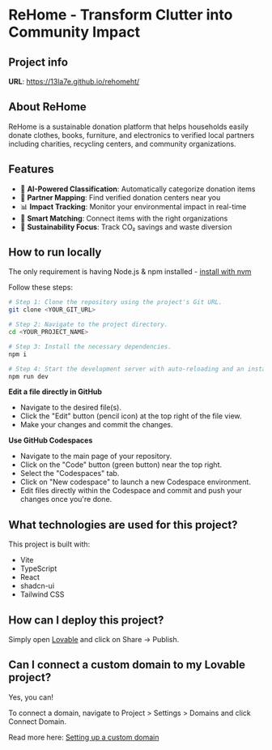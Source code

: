 # ReHome - Transform Clutter into Community Impact

## Project info

**URL**: https://13la7e.github.io/rehomeht/

## About ReHome

ReHome is a sustainable donation platform that helps households easily donate clothes, books, furniture, and electronics to verified local partners including charities, recycling centers, and community organizations.

## Features

- 🤖 **AI-Powered Classification**: Automatically categorize donation items
- 📍 **Partner Mapping**: Find verified donation centers near you  
- 📊 **Impact Tracking**: Monitor your environmental impact in real-time
- 🎯 **Smart Matching**: Connect items with the right organizations
- 🌱 **Sustainability Focus**: Track CO₂ savings and waste diversion

## How to run locally

The only requirement is having Node.js & npm installed - [install with nvm](https://github.com/nvm-sh/nvm#installing-and-updating)

Follow these steps:

```sh
# Step 1: Clone the repository using the project's Git URL.
git clone <YOUR_GIT_URL>

# Step 2: Navigate to the project directory.
cd <YOUR_PROJECT_NAME>

# Step 3: Install the necessary dependencies.
npm i

# Step 4: Start the development server with auto-reloading and an instant preview.
npm run dev
```

**Edit a file directly in GitHub**

- Navigate to the desired file(s).
- Click the "Edit" button (pencil icon) at the top right of the file view.
- Make your changes and commit the changes.

**Use GitHub Codespaces**

- Navigate to the main page of your repository.
- Click on the "Code" button (green button) near the top right.
- Select the "Codespaces" tab.
- Click on "New codespace" to launch a new Codespace environment.
- Edit files directly within the Codespace and commit and push your changes once you're done.

## What technologies are used for this project?

This project is built with:

- Vite
- TypeScript
- React
- shadcn-ui
- Tailwind CSS

## How can I deploy this project?

Simply open [Lovable](https://lovable.dev/projects/4b292564-9032-4261-a299-dd11fdfaf67a) and click on Share -> Publish.

## Can I connect a custom domain to my Lovable project?

Yes, you can!

To connect a domain, navigate to Project > Settings > Domains and click Connect Domain.

Read more here: [Setting up a custom domain](https://docs.lovable.dev/features/custom-domain#custom-domain)
